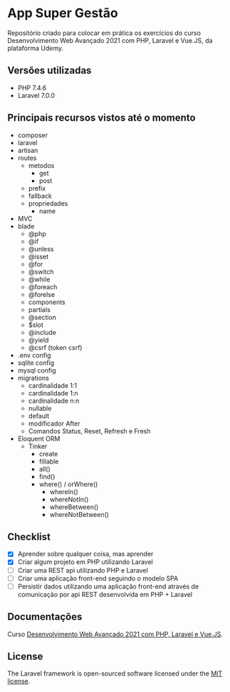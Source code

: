 # App Super Gestão
Repositório criado para colocar em prática os exercícios do curso Desenvolvimento Web Avançado 2021 com PHP, Laravel e Vue.JS, da plataforma Udemy.

## Versões utilizadas
- PHP 7.4.6
- Laravel 7.0.0

## Principais recursos vistos até o momento
- composer
- laravel
- artisan
- routes
  - metodos
    - get
    - post
  - prefix
  - fallback
  - propriedades
    - name
- MVC
- blade
  - @php
  - @if
  - @unless
  - @isset
  - @for
  - @switch
  - @while
  - @foreach
  - @forelse
  - components
  - partials
  - @section
  - $slot
  - @include
  - @yield
  - @csrf (token csrf)
- .env config
- sqlite config
- mysql config
- migrations
  - cardinalidade 1:1
  - cardinalidade 1:n
  - cardinalidade n:n
  - nullable
  - default
  - modificador After
  - Comandos Status, Reset, Refresh e Fresh
- Eloquent ORM
  - Tinker
    - create
    - fillable
    - all()
    - find()
    - where() / orWhere()
      - whereIn()
      - whereNotIn()
      - whereBetween()
      - whereNotBetween()

## Checklist
- [x] Aprender sobre qualquer coisa, mas aprender
- [x] Criar algum projeto em PHP utilizando Laravel
- [ ] Criar uma REST api utilizando PHP e Laravel
- [ ] Criar uma aplicação front-end seguindo o modelo SPA
- [ ] Persistir dados utilizando uma aplicação front-end através de comunicação por api REST desenvolvida em PHP + Laravel

## Documentações
Curso [Desenvolvimento Web Avançado 2021 com PHP, Laravel e Vue.JS](https://www.udemy.com/course/curso-completo-do-desenvolvedor-laravel/).

## License

The Laravel framework is open-sourced software licensed under the [MIT license](https://opensource.org/licenses/MIT).
